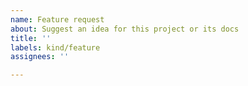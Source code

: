 ```yaml
---
name: Feature request
about: Suggest an idea for this project or its docs
title: ''
labels: kind/feature
assignees: ''

---
```


<!--

Welcome to ingress-nginx!  For a smooth feature request process, try to
answer the following questions. Don't worry if they're not all applicable; just
try to include what you can :-)

If you need to include code snippets or logs, please put them in fenced code
blocks.  If they're super-long, please use the details tag like
<details><summary>super-long log</summary> lots of stuff </details>

-->

<!-- What do you want to happen? -->

<!-- Is there currently another issue associated with this? -->

<!-- Does it require a particular kubernetes version? -->

<!-- If this is actually about documentation, uncomment the following block -->

<!-- 
/kind documentation
/remove-kind feature
-->